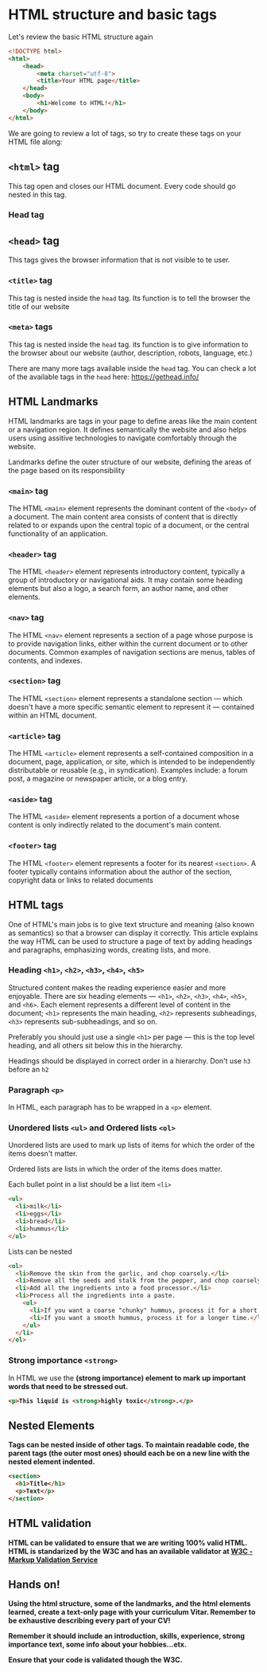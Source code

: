 # HTML structure and basic tags

Let's review the basic HTML structure again

```html
<!DOCTYPE html>
<html>
    <head>
        <meta charset="utf-8">
        <title>Your HTML page</title>
    </head>
    <body>
        <h1>Welcome to HTML!</h1>
    </body>
</html>
```

We are going to review a lot of tags, so try to create these tags on your HTML file along:

## `<html>` tag
This tag open and closes our HTML document. Every code should go nested in this tag.

### Head tag

## `<head>` tag
This tags gives the browser information that is not visible to te user.

### `<title>` tag
This tag is nested inside the `head` tag. Its function is to tell the browser the title of our website

### `<meta>` tags
This tag is nested inside the `head` tag. its function is to give information to the browser about our website (author, description, robots, language, etc.)

There are many more tags available inside the `head` tag. You can check a lot of the available tags in the `head` here: https://gethead.info/

## HTML Landmarks
HTML landmarks are tags in your page to define areas like the main content or a navigation region. It defines semantically the website and also helps users using assitive technologies to navigate comfortably through the website. 

Landmarks define the outer structure of our website, defining the areas of the page based on its responsibility

### `<main>` tag
The HTML `<main>` element represents the dominant content of the `<body>` of a document. The main content area consists of content that is directly related to or expands upon the central topic of a document, or the central functionality of an application.

### `<header>` tag
The HTML `<header>` element represents introductory content, typically a group of introductory or navigational aids. It may contain some heading elements but also a logo, a search form, an author name, and other elements.

### `<nav>` tag
The HTML `<nav>` element represents a section of a page whose purpose is to provide navigation links, either within the current document or to other documents. Common examples of navigation sections are menus, tables of contents, and indexes.

### `<section>` tag
The HTML `<section>` element represents a standalone section — which doesn't have a more specific semantic element to represent it — contained within an HTML document.

### `<article>` tag
The HTML `<article>` element represents a self-contained composition in a document, page, application, or site, which is intended to be independently distributable or reusable (e.g., in syndication). Examples include: a forum post, a magazine or newspaper article, or a blog entry.

### `<aside>` tag
The HTML `<aside>` element represents a portion of a document whose content is only indirectly related to the document's main content.

### `<footer>` tag
The HTML `<footer>` element represents a footer for its nearest `<section>`. A footer typically contains information about the author of the section, copyright data or links to related documents

## HTML tags
One of HTML's main jobs is to give text structure and meaning (also known as semantics) so that a browser can display it correctly. This article explains the way HTML can be used to structure a page of text by adding headings and paragraphs, emphasizing words, creating lists, and more.

### Heading `<h1>`, `<h2>`, `<h3>`, `<h4>`, `<h5>`
Structured content makes the reading experience easier and more enjoyable.
There are six heading elements — `<h1>`, `<h2>`, `<h3>`, `<h4>`, `<h5>`, and `<h6>`. Each element represents a different level of content in the document; `<h1>` represents the main heading, `<h2>` represents subheadings, `<h3>` represents sub-subheadings, and so on.

Preferably you should just use a single `<h1>` per page — this is the top level heading, and all others sit below this in the hierarchy.

Headings should be displayed in correct order in a hierarchy. Don't use `h3` before an `h2` 

### Paragraph `<p>`
In HTML, each paragraph has to be wrapped in a `<p>` element.

### Unordered lists `<ul>` and Ordered lists `<ol>`
Unordered lists are used to mark up lists of items for which the order of the items doesn't matter.

Ordered lists are lists in which the order of the items does matter.

Each bullet point in a list should be a list item `<li>`

```html
<ul>
  <li>milk</li>
  <li>eggs</li>
  <li>bread</li>
  <li>hummus</li>
</ul>
```

Lists can be nested

```html
<ol>
  <li>Remove the skin from the garlic, and chop coarsely.</li>
  <li>Remove all the seeds and stalk from the pepper, and chop coarsely.</li>
  <li>Add all the ingredients into a food processor.</li>
  <li>Process all the ingredients into a paste.
    <ul>
      <li>If you want a coarse "chunky" hummus, process it for a short time.</li>
      <li>If you want a smooth hummus, process it for a longer time.</li>
    </ul>
  </li>
</ol>
```

### Strong importance `<strong>`
In HTML we use the <strong> (strong importance) element to mark up important words that need to be stressed out.

```html
<p>This liquid is <strong>highly toxic</strong>.</p>
```

## Nested Elements
Tags can be nested inside of other tags. To maintain readable code, the parent tags (the outer most ones) should each be on a new line with the nested element indented.

```html
<section>
  <h1>Title</h1>
  <p>Text</p>
</section>
```

## HTML validation
HTML can be validated to ensure that we are writing 100% valid HTML. HTML is standarized by the W3C and has an available validator at [W3C - Markup Validation Service](https://validator.w3.org)


## Hands on!
Using the html structure, some of the landmarks, and the html elements learned, create a text-only page with your curriculum Vitar. Remember to be exhaustive describing every part of your CV!

Remember it should include an introduction, skills, experience, strong importance text, some info about your hobbies...etx.

Ensure that your code is validated though the W3C.





